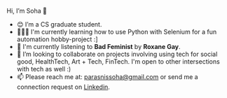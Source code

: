 Hi, I’m Soha 🌸

- 😊 I’m a CS graduate student.
- 👩🏽‍💻 I'm currently learning how to use Python with Selenium for a fun automation hobby-project :]  
- 🌱 I'm currently listening to **Bad Feminist** by **Roxane Gay**.
- 💞️ I’m looking to collaborate on projects involving using tech for social good, HealthTech, Art + Tech, FinTech. 
     I'm open to other intersections with tech as well :)  
- 📫 Please reach me at: parasnissoha@gmail.com or send me a connection request on [Linkedin](https://www.linkedin.com/in/soha-parasnis). 

<!---
SohaWithAnS/SohaWithAnS is a ✨ special ✨ repository because its `README.md` (this file) appears on your GitHub profile.
You can click the Preview link to take a look at your changes.
--->
